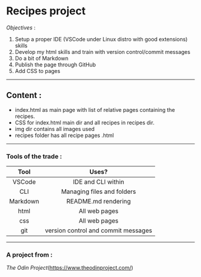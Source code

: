 # Recipes project
*Objectives* : 
1. Setup a proper IDE (VSCode under Linux distro with good extensions) skills
2. Develop my html skills and train with version control/commit messages
3. Do a bit of Markdown
4. Publish the page through GitHub
5. Add CSS to pages
***
## Content :
- index.html as main page with list of relative pages containing the recipes.
- CSS for index.html main dir and all recipes in recipes dir.
- img dir contains all images used
- recipes folder has all recipe pages .html
***
### Tools of the trade : 
|Tool|Uses?|
|:---:|:---:|
|VSCode|IDE and CLI within|
|CLI|Managing files and folders|
|Markdown|README.md rendering|
|html|All web pages|
|css| All web pages|
|git|version control and commit messages|
***
### A project from :
*The Odin Project*(<https://www.theodinproject.com/>)
